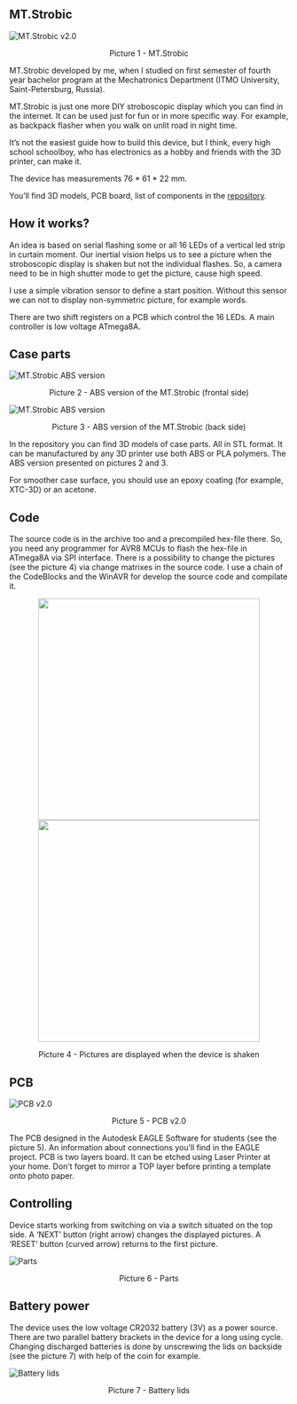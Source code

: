 ## MT.Strobic

![MT.Strobic v2.0](/img/1.png)
<p align="center">Picture 1 - MT.Strobic</p>

MT.Strobic developed by me, when I studied on first semester of fourth year bachelor program at the Mechatronics Department (ITMO University, Saint-Petersburg, Russia).

MT.Strobic is just one more DIY stroboscopic display which you can find in the internet. It can be used just for fun or in more specific way. For example, as backpack flasher when you walk on unlit road in night time.

It’s not the easiest guide how to build this device, but I think, every high school schoolboy, who has electronics as a hobby and friends with the 3D printer, can make it.

The device has measurements 76 * 61 * 22 mm.

You’ll find 3D models, PCB board, list of components in the [repository](https://github.com/mangust01/MT.Strobic/tree/master/release).

## How it works?

An idea is based on serial flashing some or all 16 LEDs of a vertical led strip in curtain moment. Our inertial vision helps us to see a picture when the stroboscopic display is shaken but not the individual flashes. So, a camera need to be in high shutter mode to get the picture, cause high speed.

I use a simple vibration sensor to define a start position. Without this sensor we can not to display non-symmetric picture, for example words.

There are two shift registers on a PCB which control the 16 LEDs. A main controller is low voltage ATmega8A.

## Case parts

![MT.Strobic ABS version](/img/5.png)
<p align="center">Picture 2 - ABS version of the MT.Strobic (frontal side)</p>

![MT.Strobic ABS version](/img/6.png)
<p align="center">Picture 3 - ABS version of the MT.Strobic (back side)</p>

In the repository you can find 3D models of case parts. All in STL format. It can be manufactured by any 3D printer use both ABS or PLA polymers. The ABS version presented on pictures 2 and 3.

For smoother case surface, you should use an epoxy coating (for example, XTC-3D) or an acetone.

## Code

The source code is in the archive too and a precompiled hex-file there. So, you need any programmer for AVR8 MCUs to flash the hex-file in ATmega8A via SPI interface. There is a possibility to change the pictures (see the picture 4) via change matrixes in the source code. I use a chain of the CodeBlocks and the WinAVR for develop the source code and compilate it.

<p align="center">
  <img src="/img/7.jpg" width="400" />
  <img src="/img/8.jpg" width="400" /> 
</p>
<p align="center">Picture 4 - Pictures are displayed when the device is shaken</p>

## PCB

![PCB v2.0](/img/PCB.png)
<p align="center">Picture 5 - PCB v2.0</p>

The PCB designed in the Autodesk EAGLE Software for students (see the picture 5). An information about connections you’ll find in the EAGLE project. PCB is two layers board. It can be etched using Laser Printer at your home. Don’t forget to mirror a TOP layer before printing a template onto photo paper.

## Controlling

Device starts working from switching on via a switch situated on the top side. A ‘NEXT’ button (right arrow) changes the displayed pictures. A ‘RESET’ button (curved arrow) returns to the first picture.

![Parts](/img/3.png)
<p align="center">Picture 6 - Parts</p>

## Battery power

The device uses the low voltage CR2032 battery (3V) as a power source. There are two parallel battery brackets in the device for a long using cycle. Changing discharged batteries is done by unscrewing the lids on backside (see the picture 7) with help of the coin for example.

![Battery lids](/img/4.png)
<p align="center">Picture 7 - Battery lids</p>
